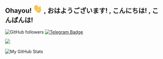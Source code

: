 ## Ohayou! <img src="https://github.com/lynnnnzx/LynnnnZx/raw/anu/wave.gif" width="30px"> , おはようございます! , こんにちは! , こんばんは!

<img alt="GitHub followers" src="https://img.shields.io/github/followers/lynnnnzx?style=plastic&logo=github&logoColor=black"> [![Telegram Badge](https://img.shields.io/badge/Telegram-%40hakazeee-9cf?style=plastic&logo=telegram)](https://t.me/hakazeee) 

![](https://komarev.com/ghpvc/?username=lynnnnzx)

![My GitHub Stats](https://github-readme-stats.vercel.app/api?username=lynnnnzx&count_private=true&show_icons=true&include_all_commits=true&theme=swift&border_radius=30&layout=compact)
